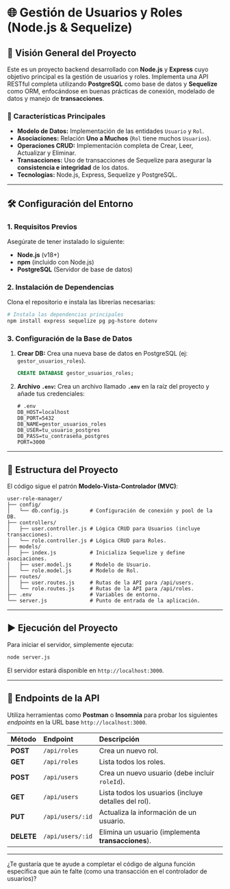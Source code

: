 # 🌐 Gestión de Usuarios y Roles (Node.js & Sequelize)

## 🚀 Visión General del Proyecto

Este es un proyecto backend desarrollado con **Node.js** y **Express** cuyo objetivo principal es la gestión de usuarios y roles. Implementa una API RESTful completa utilizando **PostgreSQL** como base de datos y **Sequelize** como ORM, enfocándose en buenas prácticas de conexión, modelado de datos y manejo de **transacciones**.

### 🎯 Características Principales

  * **Modelo de Datos:** Implementación de las entidades `Usuario` y `Rol`.
  * **Asociaciones:** Relación **Uno a Muchos** (`Rol` tiene muchos `Usuarios`).
  * **Operaciones CRUD:** Implementación completa de Crear, Leer, Actualizar y Eliminar.
  * **Transacciones:** Uso de transacciones de Sequelize para asegurar la **consistencia e integridad** de los datos.
  * **Tecnologías:** Node.js, Express, Sequelize y PostgreSQL.

-----

## 🛠️ Configuración del Entorno

### 1\. Requisitos Previos

Asegúrate de tener instalado lo siguiente:

  * **Node.js** (v18+)
  * **npm** (incluido con Node.js)
  * **PostgreSQL** (Servidor de base de datos)

### 2\. Instalación de Dependencias

Clona el repositorio e instala las librerías necesarias:

```bash
# Instala las dependencias principales
npm install express sequelize pg pg-hstore dotenv
```

### 3\. Configuración de la Base de Datos

1.  **Crear DB:** Crea una nueva base de datos en PostgreSQL (ej: `gestor_usuarios_roles`).

    ```sql
    CREATE DATABASE gestor_usuarios_roles;
    ```

2.  **Archivo `.env`:** Crea un archivo llamado **`.env`** en la raíz del proyecto y añade tus credenciales:

    ```env
    # .env
    DB_HOST=localhost
    DB_PORT=5432
    DB_NAME=gestor_usuarios_roles
    DB_USER=tu_usuario_postgres
    DB_PASS=tu_contraseña_postgres
    PORT=3000
    ```

-----

## 📂 Estructura del Proyecto

El código sigue el patrón **Modelo-Vista-Controlador (MVC)**:

```
user-role-manager/
├── config/
│   └── db.config.js       # Configuración de conexión y pool de la DB.
├── controllers/
│   ├── user.controller.js # Lógica CRUD para Usuarios (incluye transacciones).
│   └── role.controller.js # Lógica CRUD para Roles.
├── models/
│   ├── index.js           # Inicializa Sequelize y define asociaciones.
│   ├── user.model.js      # Modelo de Usuario.
│   └── role.model.js      # Modelo de Rol.
├── routes/
│   ├── user.routes.js     # Rutas de la API para /api/users.
│   └── role.routes.js     # Rutas de la API para /api/roles.
├── .env                   # Variables de entorno.
└── server.js              # Punto de entrada de la aplicación.
```

-----

## ▶️ Ejecución del Proyecto

Para iniciar el servidor, simplemente ejecuta:

```bash
node server.js
```

El servidor estará disponible en `http://localhost:3000`.

-----

## 🔗 Endpoints de la API

Utiliza herramientas como **Postman** o **Insomnia** para probar los siguientes *endpoints* en la URL base `http://localhost:3000`.

| Método | Endpoint | Descripción |
| :--- | :--- | :--- |
| **POST** | `/api/roles` | Crea un nuevo rol. |
| **GET** | `/api/roles` | Lista todos los roles. |
| **POST** | `/api/users` | Crea un nuevo usuario (debe incluir `roleId`). |
| **GET** | `/api/users` | Lista todos los usuarios (incluye detalles del rol). |
| **PUT** | `/api/users/:id` | Actualiza la información de un usuario. |
| **DELETE** | `/api/users/:id` | Elimina un usuario (implementa **transacciones**). |

-----

¿Te gustaría que te ayude a completar el código de alguna función específica que aún te falte (como una transacción en el controlador de usuarios)?
